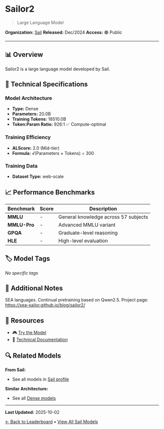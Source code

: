 # Sailor2

> Large Language Model

**Organization:** [Sail](../../labs/sail.md)
**Released:** Dec/2024
**Access:** 🟢 Public

---

## 📊 Overview

Sailor2 is a large language model developed by Sail.

## 🔧 Technical Specifications

### Model Architecture
- **Type:** Dense
- **Parameters:** 20.0B
- **Training Tokens:** 18510.0B
- **Token:Param Ratio:** 926:1 ✅ Compute-optimal

### Training Efficiency
- **ALScore:** 2.0 (Mid-tier)
- **Formula:** √(Parameters × Tokens) ÷ 300

### Training Data
- **Dataset Type:** web-scale

## 📈 Performance Benchmarks

| Benchmark | Score | Description |
|-----------|-------|-------------|
| **MMLU** | - | General knowledge across 57 subjects |
| **MMLU-Pro** | - | Advanced MMLU variant |
| **GPQA** | - | Graduate-level reasoning |
| **HLE** | - | High-level evaluation |

## 🏷️ Model Tags

_No specific tags_

## 📝 Additional Notes

SEA languages. Continual pretraining based on Qwen2.5. Project page: https://sea-sailor.github.io/blog/sailor2/

## 🔗 Resources

- 🎮 [Try the Model](https://huggingface.co/spaces/sail/Sailor2-20B-Chat)
- 📄 [Technical Documentation](https://github.com/sail-sg/sailor2)

## 🔍 Related Models

**From Sail:**
- See all models in [Sail profile](../../labs/sail.md)

**Similar Architecture:**
- See all [Dense models](../../architectures/dense.md)

---

**Last Updated:** 2025-10-02

[← Back to Leaderboard](../../README.md) • [View All Sail Models](../../labs/sail.md)
